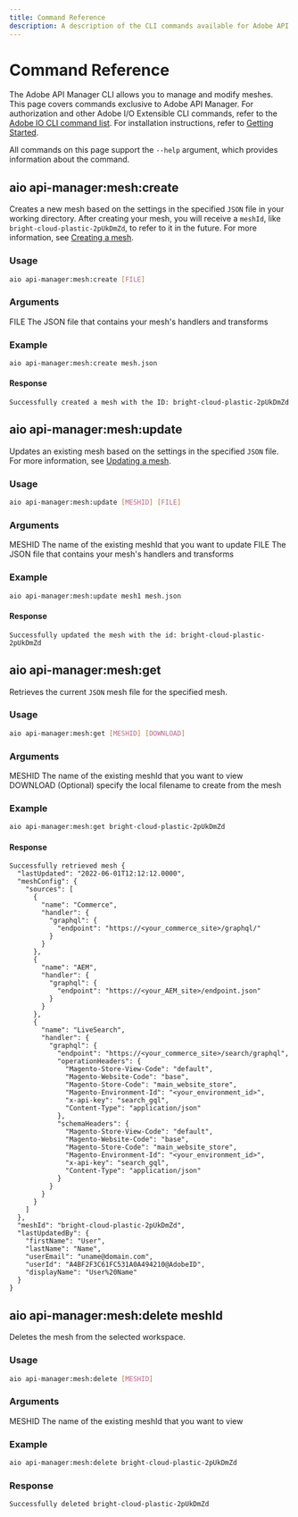 ```yaml
---
title: Command Reference
description: A description of the CLI commands available for Adobe API Manager.
---
```


# Command Reference

The Adobe API Manager CLI allows you to manage and modify meshes. This page covers commands exclusive to Adobe API Manager. For authorization and other Adobe I/O Extensible CLI commands, refer to the [Adobe IO CLI command list]. For installation instructions, refer to [Getting Started].

All commands on this page support the `--help` argument, which provides information about the command.

## aio api-manager:mesh:create

Creates a new mesh based on the settings in the specified `JSON` file in your working directory. After creating your mesh, you will receive a  `meshId`, like `bright-cloud-plastic-2pUkDmZd`, to refer to it in the future. For more information, see [Creating a mesh].

### Usage

```bash
aio api-manager:mesh:create [FILE]
```

### Arguments

  FILE    The JSON file that contains your mesh's handlers and transforms

### Example

```bash
aio api-manager:mesh:create mesh.json
```

#### Response

```terminal
Successfully created a mesh with the ID: bright-cloud-plastic-2pUkDmZd
```

## aio api-manager:mesh:update

Updates an existing mesh based on the settings in the specified `JSON` file. For more information, see [Updating a mesh].

### Usage

```bash
aio api-manager:mesh:update [MESHID] [FILE]
```

### Arguments

  MESHID  The name of the existing meshId that you want to update
  FILE      The JSON file that contains your mesh's handlers and transforms

### Example

```bash
aio api-manager:mesh:update mesh1 mesh.json
```

#### Response

```terminal
Successfully updated the mesh with the id: bright-cloud-plastic-2pUkDmZd
```

## aio api-manager:mesh:get

Retrieves the current `JSON` mesh file for the specified mesh.

### Usage

```bash
aio api-manager:mesh:get [MESHID] [DOWNLOAD]
```

### Arguments

  MESHID    The name of the existing meshId that you want to view
  DOWNLOAD  (Optional) specify the local filename to create from the mesh

### Example

```bash
aio api-manager:mesh:get bright-cloud-plastic-2pUkDmZd
```

#### Response

```terminal
Successfully retrieved mesh {
  "lastUpdated": "2022-06-01T12:12:12.0000",
  "meshConfig": {
    "sources": [
      {
        "name": "Commerce",
        "handler": {
          "graphql": {
            "endpoint": "https://<your_commerce_site>/graphql/"
          }
        }
      },
      {
        "name": "AEM",
        "handler": {
          "graphql": {
            "endpoint": "https://<your_AEM_site>/endpoint.json"
          }
        }
      },
      {
        "name": "LiveSearch",
        "handler": {
          "graphql": {
            "endpoint": "https://<your_commerce_site>/search/graphql",
            "operationHeaders": {
              "Magento-Store-View-Code": "default",
              "Magento-Website-Code": "base",
              "Magento-Store-Code": "main_website_store",
              "Magento-Environment-Id": "<your_environment_id>",
              "x-api-key": "search_gql",
              "Content-Type": "application/json"
            },
            "schemaHeaders": {
              "Magento-Store-View-Code": "default",
              "Magento-Website-Code": "base",
              "Magento-Store-Code": "main_website_store",
              "Magento-Environment-Id": "<your_environment_id>",
              "x-api-key": "search_gql",
              "Content-Type": "application/json"
            }
          }
        }
      }
    ]
  },
  "meshId": "bright-cloud-plastic-2pUkDmZd",
  "lastUpdatedBy": {
    "firstName": "User",
    "lastName": "Name",
    "userEmail": "uname@domain.com",
    "userId": "A4BF2F3C61FC531A0A494210@AdobeID",
    "displayName": "User%20Name"
  }
}
```

## aio api-manager:mesh:delete meshId

Deletes the mesh from the selected workspace.

### Usage

```bash
aio api-manager:mesh:delete [MESHID]
```

### Arguments

  MESHID    The name of the existing meshId that you want to view

### Example

```bash
aio api-manager:mesh:delete bright-cloud-plastic-2pUkDmZd
```

### Response

```terminal
Successfully deleted bright-cloud-plastic-2pUkDmZd
```

<!-- Link Definitions -->
[Getting Started]: getting-started.md
[Adobe IO CLI command list]: https://github.com/adobe/aio-cli#commands
[Creating a mesh]: create-mesh.md
[Updating a mesh]: create-mesh.md#update_an_existing_mesh

